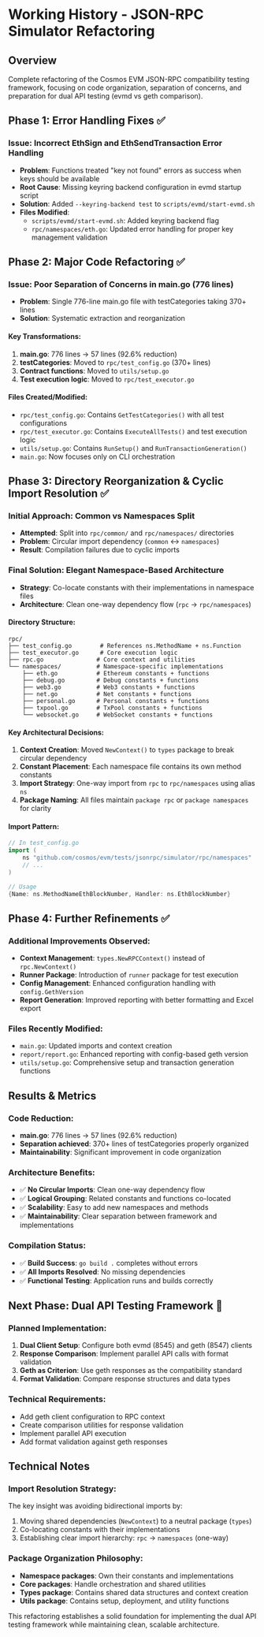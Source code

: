# Working History - JSON-RPC Simulator Refactoring

## Overview
Complete refactoring of the Cosmos EVM JSON-RPC compatibility testing framework, focusing on code organization, separation of concerns, and preparation for dual API testing (evmd vs geth comparison).

## Phase 1: Error Handling Fixes ✅

### Issue: Incorrect EthSign and EthSendTransaction Error Handling
- **Problem**: Functions treated "key not found" errors as success when keys should be available
- **Root Cause**: Missing keyring backend configuration in evmd startup script
- **Solution**: Added `--keyring-backend test` to `scripts/evmd/start-evmd.sh`
- **Files Modified**:
  - `scripts/evmd/start-evmd.sh`: Added keyring backend flag
  - `rpc/namespaces/eth.go`: Updated error handling for proper key management validation

## Phase 2: Major Code Refactoring ✅

### Issue: Poor Separation of Concerns in main.go (776 lines)
- **Problem**: Single 776-line main.go file with testCategories taking 370+ lines
- **Solution**: Systematic extraction and reorganization

#### Key Transformations:
1. **main.go**: 776 lines → 57 lines (92.6% reduction)
2. **testCategories**: Moved to `rpc/test_config.go` (370+ lines)
3. **Contract functions**: Moved to `utils/setup.go`
4. **Test execution logic**: Moved to `rpc/test_executor.go`

#### Files Created/Modified:
- `rpc/test_config.go`: Contains `GetTestCategories()` with all test configurations
- `rpc/test_executor.go`: Contains `ExecuteAllTests()` and test execution logic
- `utils/setup.go`: Contains `RunSetup()` and `RunTransactionGeneration()`
- `main.go`: Now focuses only on CLI orchestration

## Phase 3: Directory Reorganization & Cyclic Import Resolution ✅

### Initial Approach: Common vs Namespaces Split
- **Attempted**: Split into `rpc/common/` and `rpc/namespaces/` directories
- **Problem**: Circular import dependency (`common` ↔ `namespaces`)
- **Result**: Compilation failures due to cyclic imports

### Final Solution: Elegant Namespace-Based Architecture
- **Strategy**: Co-locate constants with their implementations in namespace files
- **Architecture**: Clean one-way dependency flow (`rpc` → `rpc/namespaces`)

#### Directory Structure:
```
rpc/
├── test_config.go        # References ns.MethodName + ns.Function
├── test_executor.go      # Core execution logic
├── rpc.go               # Core context and utilities
└── namespaces/          # Namespace-specific implementations
    ├── eth.go           # Ethereum constants + functions
    ├── debug.go         # Debug constants + functions
    ├── web3.go          # Web3 constants + functions
    ├── net.go           # Net constants + functions
    ├── personal.go      # Personal constants + functions
    ├── txpool.go        # TxPool constants + functions
    └── websocket.go     # WebSocket constants + functions
```

#### Key Architectural Decisions:
1. **Context Creation**: Moved `NewContext()` to `types` package to break circular dependency
2. **Constant Placement**: Each namespace file contains its own method constants
3. **Import Strategy**: One-way import from `rpc` to `rpc/namespaces` using alias `ns`
4. **Package Naming**: All files maintain `package rpc` or `package namespaces` for clarity

#### Import Pattern:
```go
// In test_config.go
import (
    ns "github.com/cosmos/evm/tests/jsonrpc/simulator/rpc/namespaces"
    // ...
)

// Usage
{Name: ns.MethodNameEthBlockNumber, Handler: ns.EthBlockNumber}
```

## Phase 4: Further Refinements ✅

### Additional Improvements Observed:
- **Context Management**: `types.NewRPCContext()` instead of `rpc.NewContext()`
- **Runner Package**: Introduction of `runner` package for test execution
- **Config Management**: Enhanced configuration handling with `config.GethVersion`
- **Report Generation**: Improved reporting with better formatting and Excel export

### Files Recently Modified:
- `main.go`: Updated imports and context creation
- `report/report.go`: Enhanced reporting with config-based geth version
- `utils/setup.go`: Comprehensive setup and transaction generation functions

## Results & Metrics

### Code Reduction:
- **main.go**: 776 lines → 57 lines (92.6% reduction)
- **Separation achieved**: 370+ lines of testCategories properly organized
- **Maintainability**: Significant improvement in code organization

### Architecture Benefits:
- ✅ **No Circular Imports**: Clean one-way dependency flow
- ✅ **Logical Grouping**: Related constants and functions co-located
- ✅ **Scalability**: Easy to add new namespaces and methods
- ✅ **Maintainability**: Clear separation between framework and implementations

### Compilation Status:
- ✅ **Build Success**: `go build .` completes without errors
- ✅ **All Imports Resolved**: No missing dependencies
- ✅ **Functional Testing**: Application runs and builds correctly

## Next Phase: Dual API Testing Framework 🎯

### Planned Implementation:
1. **Dual Client Setup**: Configure both evmd (8545) and geth (8547) clients
2. **Response Comparison**: Implement parallel API calls with format validation
3. **Geth as Criterion**: Use geth responses as the compatibility standard
4. **Format Validation**: Compare response structures and data types

### Technical Requirements:
- Add geth client configuration to RPC context
- Create comparison utilities for response validation
- Implement parallel API execution
- Add format validation against geth responses

## Technical Notes

### Import Resolution Strategy:
The key insight was avoiding bidirectional imports by:
1. Moving shared dependencies (`NewContext`) to a neutral package (`types`)
2. Co-locating constants with their implementations
3. Establishing clear import hierarchy: `rpc` → `namespaces` (one-way)

### Package Organization Philosophy:
- **Namespace packages**: Own their constants and implementations
- **Core packages**: Handle orchestration and shared utilities  
- **Types package**: Contains shared data structures and context creation
- **Utils package**: Contains setup, deployment, and utility functions

This refactoring establishes a solid foundation for implementing the dual API testing framework while maintaining clean, scalable architecture.